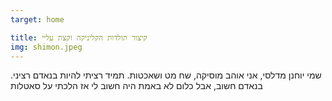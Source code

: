 ```yaml
---
target: home

title: קיצור תולדות הקליניקה וקצת עליי
img: shimon.jpeg
---
```


שמי יוחנן מדלסי, אני אוהב מוסיקה, שח מט ושאכטות. תמיד רציתי להיות בנאדם רציני. בנאדם חשוב, אבל כלום לא באמת היה חשוב לי אז הלכתי על סאטלות

